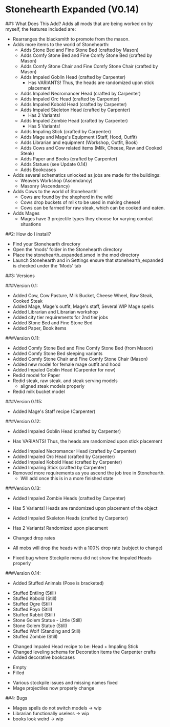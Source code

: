 # Stonehearth Expanded (V0.14)

##1: What Does This Add?
Adds all mods that are being worked on by myself, the features included are:
- Rearranges the blacksmith to promote from the mason.
- Adds more items to the world of Stonehearth:
  * Adds Stone Bed and Fine Stone Bed (crafted by Mason)
  * Adds Comfy Stone Bed and Fine Comfy Stone Bed (crafted by Mason)
  * Adds Comfy Stone Chair and Fine Comfy Stone Chair (crafted by Mason)
  * Adds Impaled Goblin Head (crafted by Carpenter)
  	* Has VARIANTS! Thus, the heads are randomized upon stick placement
  * Adds Impaled Necromancer Head (crafted by Carpenter)
  * Adds Impaled Orc Head (crafted by Carpenter)
  * Adds Impaled Kobold Head (crafted by Carpenter)
  * Adds Impaled Skeleton Head (crafted by Carpenter)
  	* Has 2 Variants!
  * Adds Impaled Zombie Head (crafted by Carpenter)
  	* Has 5 Variants!
  * Adds Impaling Stick (crafted by Carpenter)
  * Adds Mage and Mage's Equipment (Staff, Hood, Outfit)
  * Adds Librarian and equipment (Workshop, Outfit, Book)
  * Adds Cows and Cow related items (Milk, Cheese, Raw and Cooked Steak)
  * Adds Paper and Books (crafted by Carpenter)
  * Adds Statues (see Update 0.14)
  * Adds Bookcases
- Adds several schematics unlocked as jobs are made for the buildings:
  * Weavers Workshop (Ascendancy)
  * Masonry (Ascendancy)
- Adds Cows to the world of Stonehearth!
  * Cows are found by the shepherd in the wild
  * Cows drop buckets of milk to be used in making cheese!
  * Cows can be farmed for raw steak, which can be cooked and eaten.
- Adds Mages
  * Mages have 3 projectile types they choose for varying combat situations
  

##2: How do I install?
- Find your Stonehearth directory
- Open the 'mods' folder in the Stonehearth directory
- Place the stonehearth_expanded.smod in the mod directory
- Launch Stonehearth and in Settings ensure that stonehearth_expanded is checked under the 'Mods' tab


##3: Versions

###Version 0.1:
- Added Cow, Cow Pasture, Milk Bucket, Cheese Wheel, Raw Steak, Cooked Steak
- Added Mage, Mage's outfit, Mage's staff, Several WIP Mage spells
- Added Librarian and Librarian workshop
- Added city tier requirements for 2nd tier jobs
- Added Stone Bed and Fine Stone Bed
- Added Paper, Book items

###Version 0.11:
- Added Comfy Stone Bed and Fine Comfy Stone Bed (from Mason)
 - Added Comfy Stone Bed sleeping variants
- Added Comfy Stone Chair and Fine Comfy Stone Chair (Mason)
- Added new model for female mage outfit and hood
- Added Impaled Goblin Head (Carpenter for now)
- Redid model for Paper
- Redid steak, raw steak. and steak serving models
	- aligned steak models properly
- Redid milk bucket model

###Version 0.115:
- Added Mage's Staff recipe (Carpenter)

###Version 0.12:
 - Added Impaled Goblin Head (crafted by Carpenter)
  *  Has VARIANTS! Thus, the heads are randomized upon stick placement
 - Added Impaled Necromancer Head (crafted by Carpenter)
 - Added Impaled Orc Head (crafted by Carpenter)
 - Added Impaled Kobold Head (crafted by Carpenter)
 - Added Impaling Stick (crafted by Carpenter)
 - Removed more requirements as you ascend the job tree in Stonehearth.
   * Will add once this is in a more finished state

###Version 0.13:
 - Added Impaled Zombie Heads (crafted by Carpenter)
  * Has 5 Variants! Heads are randomized upon placement of the object
 - Added Impaled Skeleton Heads (crafted by Carpenter)
  * Has 2 Variants! Randomized upon placement
 - Changed drop rates
  * All mobs will drop the heads with a 100% drop rate (subject to change)
 - Fixed bug where Stockpile menu did not show the Impaled Heads properly
 
###Version 0.14:
 - Added Stuffed Animals (Pose is bracketed)
  * Stuffed Entling (Still)
  * Stuffed Kobold (Still)
  * Stuffed Ogre (Still)
  * Stuffed Poyo (Still)
  * Stuffed Rabbit (Still)
  * Stone Golem Statue - Little (Still)
  * Stone Golem Statue (Still)
  * Stuffed Wolf (Standing and Still)
  * Stuffed Zombie (Still)
 - Changed Impaled Head recipe to be: Head + Impaling Stick
 - Changed leveling schema for Decoration items the Carpenter crafts
 - Added decorative bookcases
  * Empty
  * Filled
 - Various stockpile issues and missing names fixed
 - Mage projectiles now properly change
 

##4: Bugs
- Mages spells do not switch models -> wip
- Librarian functionally useless -> wip
- books look weird -> wip

